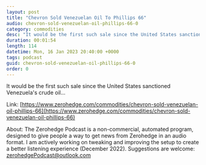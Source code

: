 ```yaml
---
layout: post
title: "Chevron Sold Venezuelan Oil To Phillips 66"
audio: chevron-sold-venezuelan-oil-phillips-66-0
category: commodities
desc: "It would be the first such sale since the United States sanctioned Venezuela's crude oil..."
duration: 00:01:54
length: 114
datetime: Mon, 16 Jan 2023 20:40:00 +0000
tags: podcast
guid: chevron-sold-venezuelan-oil-phillips-66-0
order: 0
---
```

It would be the first such sale since the United States sanctioned Venezuela's crude oil...

Link: [https://www.zerohedge.com/commodities/chevron-sold-venezuelan-oil-phillips-66](https://www.zerohedge.com/commodities/chevron-sold-venezuelan-oil-phillips-66)

About: The Zerohedge Podcast is a non-commercial, automated program, designed to give people a way to get news from Zerohedge in an audio format.  I am actively working on tweaking and improving the setup to create a better listening experience (December 2022).  Suggestions are welcome: [zerohedgePodcast@outlook.com](mailto:zerohedgePodcast@outlook.com)